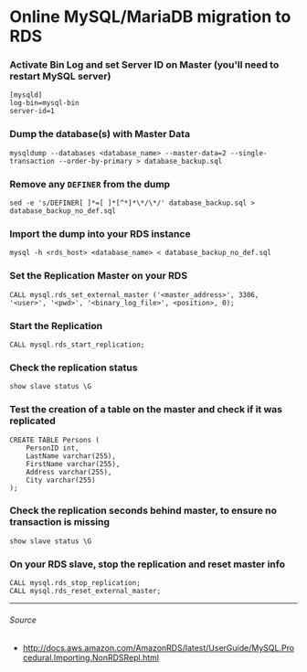 Online MySQL/MariaDB migration to RDS
=====================================
### Activate Bin Log and set Server ID on Master (you'll need to restart MySQL server)
```
[mysqld]
log-bin=mysql-bin
server-id=1
```
### Dump the database(s) with Master Data
```
mysqldump --databases <database_name> --master-data=2 --single-transaction --order-by-primary > database_backup.sql
```
### Remove any `DEFINER` from the dump
```
sed -e 's/DEFINER[ ]*=[ ]*[^*]*\*/\*/' database_backup.sql > database_backup_no_def.sql
```
### Import the dump into your RDS instance
```
mysql -h <rds_host> <database_name> < database_backup_no_def.sql
```
### Set the Replication Master on your RDS
```
CALL mysql.rds_set_external_master ('<master_address>', 3306, '<user>', '<pwd>', '<binary_log_file>', <position>, 0);
```
### Start the Replication
```
CALL mysql.rds_start_replication;
```
### Check the replication status
```
show slave status \G
```
### Test the creation of a table on the master and check if it was replicated
```
CREATE TABLE Persons (
    PersonID int,
    LastName varchar(255),
    FirstName varchar(255),
    Address varchar(255),
    City varchar(255) 
);
```
### Check the replication seconds behind master, to ensure no transaction is missing
```
show slave status \G
```
### On your RDS slave, stop the replication and reset master info
```
CALL mysql.rds_stop_replication;
CALL mysql.rds_reset_external_master;
```
---
###### Source
- http://docs.aws.amazon.com/AmazonRDS/latest/UserGuide/MySQL.Procedural.Importing.NonRDSRepl.html